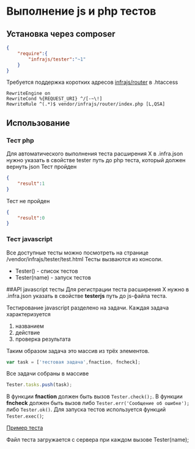 # Выполнение js и php тестов

## Установка через composer

```json
{
	"require":{
		"infrajs/tester":"~1"
	}
}
```

Требуется поддержка коротких адресов [infrajs/router](https://github.com/infrajs/router) в .htaccess
```
RewriteEngine on
RewriteCond %{REQUEST_URI} ^/[-~\!]
RewriteRule ^(.*)$ vendor/infrajs/router/index.php [L,QSA]
```

## Использование

### Тест php
Для автоматического выполнения теста расширения X в .infra.json нужно указать в свойстве tester путь до php теста, который должен вернуть json
Тест пройден
```json
{
	"result":1
}
```
Тест не пройден
```json
{
	"result":0
}
```

### Тест javascript

Все доступные тесты можно посмотреть на странице /vendor/infrajs/tester/test.html
Тесты вызваются из консоли.

- Tester() - список тестов
- Tester(name) - запуск тестов

##API javascript тесты
Для регистрации теста расширения X нужно в .infra.json указать в свойстве **testerjs** путь до js-файла теста.

Тестирование javascript разделено на задачи. Каждая задача характеризуется

1. названием
2. действие
3. проверка результата

Таким образом задача это массив из трёх элементов.

```js
var task = ['тестовая задача',fnaction, fncheck];
```

Все задачи собраны в массиве 

```js
Tester.tasks.push(task);
```

В функции **fnaction** должен быть вызов ```Tester.check();```. В функции **fncheck** должен быть вызов либо ```Tester.err('Сообщение об ошибке');``` либо ```Tester.ok()```. Для запуска тестов используется функций ```Tester.exec()```;

[Пример теста](https://github.com/infrajs/event/blob/master/tester.js)

Файл теста загружается с сервера при каждом вызове Tester(name);




